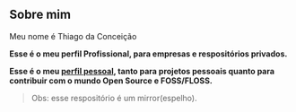 ## Sobre mim
Meu nome é Thiago da Conceição

**Esse é o meu perfil Profissional, para empresas e respositórios privados.**

**Esse é o meu [perfil pessoal](https://codeberg.org/thiagodaconceicao), tanto para projetos pessoais quanto para contribuir com o mundo Open Source e FOSS/FLOSS.**

> Obs: esse respositório é um mirror(espelho).